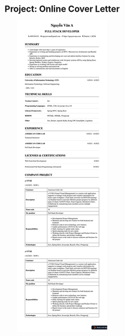# Project: Online Cover Letter

<figure><img src="../.gitbook/assets/image.png" alt=""><figcaption></figcaption></figure>
